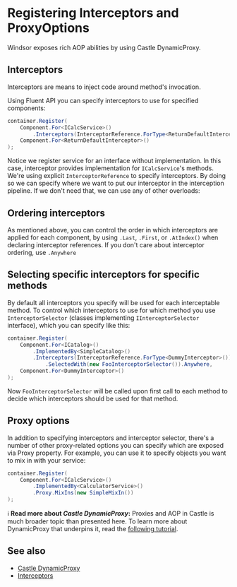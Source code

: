 # Registering Interceptors and ProxyOptions

Windsor exposes rich AOP abilities by using Castle DynamicProxy.

## Interceptors

Interceptors are means to inject code around method's invocation.

Using Fluent API you can specify interceptors to use for specified components:

```csharp
container.Register(
    Component.For<ICalcService>()
        .Interceptors(InterceptorReference.ForType<ReturnDefaultInterceptor>()).Last,
    Component.For<ReturnDefaultInterceptor>()
);
```

Notice we register service for an interface without implementation. In this case, interceptor provides implementation for `ICalcService`'s methods. We're using explicit `InterceptorReference` to specify interceptors. By doing so we can specify where we want to put our interceptor in the interception pipeline. If we don't need that, we can use any of other overloads:

## Ordering interceptors

As mentioned above, you can control the order in which interceptors are applied for each component, by using `.Last`, `.First`, or `.AtIndex()` when declaring interceptor references. If you don't care about interceptor ordering, use `.Anywhere`

## Selecting specific interceptors for specific methods

By default all interceptors you specify will be used for each interceptable method. To control which interceptors to use for which method you use `InterceptorSelector` (classes implementing `IInterceptorSelector` interface), which you can specify like this:

```csharp
container.Register(
    Component.For<ICatalog>()
        .ImplementedBy<SimpleCatalog>()
        .Interceptors(InterceptorReference.ForType<DummyInterceptor>())
            .SelectedWith(new FooInterceptorSelector()).Anywhere,
    Component.For<DummyInterceptor>()
);
```

Now `FooInterceptorSelector` will be called upon first call to each method to decide which interceptors should be used for that method.

## Proxy options

In addition to specifying interceptors and interceptor selector, there's a number of other proxy-related options you can specify which are exposed via Proxy property. For example, you can use it to specify objects you want to mix in with your service:

```csharp
container.Register(
    Component.For<ICalcService>()
        .ImplementedBy<CalculatorService>()
        .Proxy.MixIns(new SimpleMixIn())
);
```

:information_source: **Read more about *Castle DynamicProxy*:** Proxies and AOP in Castle is much broader topic than presented here. To learn more about DynamicProxy that underpins it, read the [following tutorial](http://kozmic.net/dynamic-proxy-tutorial/).

## See also

* [Castle DynamicProxy](https://github.com/castleproject/Core/blob/master/docs/dynamicproxy.md)
* [Interceptors](interceptors.md)